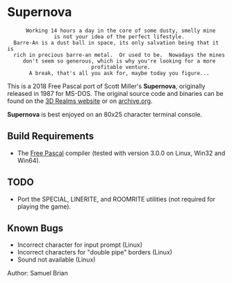 # Supernova

```
      Working 14 hours a day in the core of some dusty, smelly mine
               is not your idea of the perfect lifestyle.
  Barre-An is a dust ball in space, its only salvation being that it is
  rich in precious barre-an metal.  Or used to be.  Nowadays the mines
     don't seem so generous, which is why you're looking for a more
                           profitable venture.
       A break, that's all you ask for, maybe today you figure...
```

This is a 2018 Free Pascal port of Scott Miller's **Supernova**,
originally released in 1987 for MS-DOS.
The original source code and binaries can be found on the
[3D Realms website](http://legacy.3drealms.com/news/2009/03/several_old_games_released_as_freeware.html)
or on [archive.org](https://archive.org/details/Supernova_199).

**Supernova** is best enjoyed on an 80x25 character terminal console.

## Build Requirements

* The [Free Pascal](http://www.freepascal.org/) compiler (tested with
	version 3.0.0 on Linux, Win32 and Win64).

## TODO

* Port the SPECIAL, LINERITE, and ROOMRITE utilities (not required for playing
	the game).

## Known Bugs

* Incorrect character for input prompt (Linux)
* Incorrect characters for "double pipe" borders (Linux)
* Sound not available (Linux)


Author: Samuel Brian

